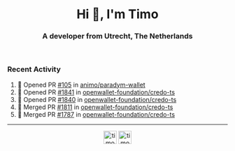 <h1 align="center">Hi 👋, I'm Timo</h1>
<h3 align="center">A developer from Utrecht, The Netherlands</h3>
<br/>
<!-- https://github.com/rahuldkjain/github-profile-readme-generator --!>

<!--  <p align="left"><img src="https://github-readme-stats.vercel.app/api?username=timoglastra&show_icons=true&count_private=true&" alt="timoglastra" /></p> --!>

<!--
Github language stats
<p align="left"><img src="https://github-readme-stats.vercel.app/api/top-langs/?username=timoglastra&layout=compact" alt="timoglastra" /><p>
-->

<!-- Codestats language stats -->
<!-- <p align="left"><img src="https://codestats-readme.vercel.app/api/top-langs/?username=timoglastra&layout=compact&language_count=12" alt="timoglastra" /><p>    --!>
  
<h3>Recent Activity</h3>

<!--START_SECTION:activity-->
1. 💪 Opened PR [#105](https://github.com/animo/paradym-wallet/pull/105) in [animo/paradym-wallet](https://github.com/animo/paradym-wallet)
2. 💪 Opened PR [#1841](https://github.com/openwallet-foundation/credo-ts/pull/1841) in [openwallet-foundation/credo-ts](https://github.com/openwallet-foundation/credo-ts)
3. 💪 Opened PR [#1840](https://github.com/openwallet-foundation/credo-ts/pull/1840) in [openwallet-foundation/credo-ts](https://github.com/openwallet-foundation/credo-ts)
4. 🎉 Merged PR [#1811](https://github.com/openwallet-foundation/credo-ts/pull/1811) in [openwallet-foundation/credo-ts](https://github.com/openwallet-foundation/credo-ts)
5. 🎉 Merged PR [#1787](https://github.com/openwallet-foundation/credo-ts/pull/1787) in [openwallet-foundation/credo-ts](https://github.com/openwallet-foundation/credo-ts)
<!--END_SECTION:activity-->

---

<p align="center">
<a href="https://twitter.com/timoglastra" target="blank"><img align="center" src="https://cdn.jsdelivr.net/npm/simple-icons@3.0.1/icons/twitter.svg" alt="timoglastra" height="30" width="30" /></a>
<a href="https://linkedin.com/in/timoglastra" target="blank"><img align="center" src="https://cdn.jsdelivr.net/npm/simple-icons@3.0.1/icons/linkedin.svg" alt="timoglastra" height="30" width="30" /></a>
</p>



